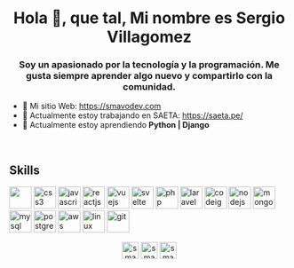<h1 align = "center"> Hola 👋, que tal, Mi nombre es Sergio Villagomez </h1>
<h3 align = "center"> Soy un apasionado por la tecnología y la programación. Me gusta siempre aprender algo nuevo y compartirlo con la comunidad. </h3>

<!-- <p align = "left"> <img src = "https://komarev.com/ghpvc/?username=smavo" alt="smavo" /> </p> -->
- 📝 Mi sitio Web: https://smavodev.com
- 🔭 Actualmente estoy trabajando en SAETA: https://saeta.pe/
- 🌱 Actualmente estoy aprendiendo **Python | Django**
<br/>

<h2> <strong>Skills</strong>  </h2>
<p align="left">

<!-- <h3> <strong> Programming Language </strong> </h3> -->
<!--<img src="https://devicons.github.io/devicon/devicon.git/icons/typescript/typescript-original.svg" alt="typescript" width="40" height="40"/>-->

<!--<h3> <strong> Frontend Development </strong> </h3> -->
<img src="https://smavodev.s3.amazonaws.com/iconos/html5-original.svg" width="40" height = "40" />
<img src="https://smavodev.s3.amazonaws.com/iconos/css3-original.svg" alt="css3" width="40" height="40" />
<img src="https://smavodev.s3.amazonaws.com/iconos/javascript-original.svg" alt="javascript" width="40" height="40"/>
<img src="https://smavodev.s3.amazonaws.com/iconos/react-original.svg" alt="reactjs" width="40" height="40"/>
<img src="https://smavodev.s3.amazonaws.com/iconos/vuejs-original.svg" alt="vuejs" width="40" height="40"/>
<img src="https://smavodev.s3.amazonaws.com/iconos/svelte-original.svg" alt="svelte" width="40" height="40"/>
<img src="https://smavodev.s3.amazonaws.com/iconos/php-plain.svg" alt="php" width="40" height="40"/>
<img src="https://smavodev.s3.amazonaws.com/iconos/laravel-plain-wordmark.svg" alt="laravel" width="40" height="40" />
<img src="https://smavodev.s3.amazonaws.com/iconos/codeigniter-plain-wordmark.svg" alt="codeigniter" width="40" height="40" />
  
<!--<img src="https://smavodev.s3.amazonaws.com/iconos/angularjs-original.svg" alt="angularjs" width="40" height="40" />-->
  
<!-- <img src="https://devicons.github.io/devicon/devicon.git/icons/sass/sass-original.svg" alt="sass" width="40" height="40"/> -->
<!-- <img src="https://devicon.dev/devicon.git/icons/less/less-plain-wordmark.svg" alt="less" width="40" height="40"/> -->
<!-- <img src="https://devicon.dev/devicon.git/icons/stylus/stylus-original.svg" alt="Stylus" width="40" height="40"/> -->

<!-- <img src="https://devicon.dev/devicon.git/icons/bootstrap/bootstrap-plain.svg" alt="bootstrap" width="40" height="40"/> -->
<!--<img src="https://devicons.github.io/devicon/devicon.git/icons/webpack/webpack-original.svg" alt="webpack" width="40" height="40"/>-->


<!-- <h3> <strong> Backend  Development </strong> </h3> -->
<!-- <img src="https://smavodev.s3.amazonaws.com/iconos/python-original.svg" alt="python" width="40" height="40" /> -->
<img src="https://smavodev.s3.amazonaws.com/iconos/nodejs-original-wordmark.svg" alt="nodejs" width="40" height="40"/>

<!--<img src="https://devicons.github.io/devicon/devicon.git/icons/express/express-original-wordmark.svg" alt="express" width="40" height="40"/> -->


<!-- <h3> <strong> Data Base  </strong> </h3> -->
<img src="https://smavodev.s3.amazonaws.com/iconos/mongodb-original-wordmark.svg" alt="mongodb" width="40" height="40"/>
<img src="https://smavodev.s3.amazonaws.com/iconos/mysql-original-wordmark.svg" alt="mysql" width="40" height="40"/>
<img src="https://smavodev.s3.amazonaws.com/iconos/postgresql-original-wordmark.svg" alt="postgresql" width="40" height="40"/>

<!-- <h3> <strong> CI/CD </strong> </h3> -->
<img src="https://smavodev.s3.amazonaws.com/iconos/amazonwebservices-original-wordmark.svg" alt="aws" width="40" height="40"/>

<!--<img src="https://smavodev.s3.amazonaws.com/iconos/azure.svg" alt="azure" width="40" height="40"/> -->

<!--<img src="https://smavodev.s3.amazonaws.com/iconos/google-cloud+.svg" alt="gcp" width="40" height="40"/> -->


<!--<h3> <strong> Software </strong> </h3>-->
<!--<h3> <strong> S.O </strong> </h3> -->

<img src="https://smavodev.s3.amazonaws.com/iconos/linux-original.svg" alT="linux" width="40" height="40"/>
<img src="https://smavodev.s3.amazonaws.com/iconos/git-original.svg" alt = "git" width = "40" height = "40" />

</p>

<!-- <p align="left">
<img src="https://github-readme-stats.vercel.app/api/top-langs/?username=smavo&layout=compact" alt="smavo"/>
<img src="https://github-readme-stats.vercel.app/api?username=smavo&show_icons=true" alt="smavo"/>
</p> -->

<p align="center">
<a href="https://twitter.com/smavodev" target="blank">
<img align="center" src="https://smavodev.s3.amazonaws.com/iconos/twitter-original.svg" alt="smavo" height="30" width="30" /></a>

<a href="https://linkedin.com/in/smavodev" target="blank">
<img align="center" src="https://smavodev.s3.amazonaws.com/iconos/linkedin-original.svg" alt="smavo" height="30" width="30"/></a>

<a href="https://instagram.com/smavodev" target="blank">
<img align="center" src="https://cdn.jsdelivr.net/npm/simple-icons@3.0.1/icons/instagram.svg" alt="smavo" height="30" width="30" /></a>
</p>
